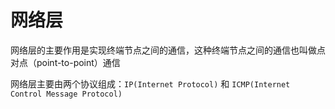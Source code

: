 # 网络层

网络层的主要作用是实现终端节点之间的通信，这种终端节点之间的通信也叫做点对点（point-to-point）通信

网络层主要由两个协议组成：` IP(Internet Protocol) ` 和 ` ICMP(Internet Control Message Protocol) `